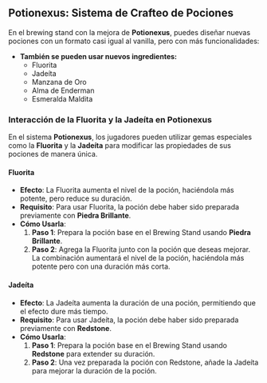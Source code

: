 ## Potionexus: Sistema de Crafteo de Pociones

En el brewing stand con la mejora de **Potionexus**, puedes diseñar nuevas pociones con un formato casi igual al vanilla, pero con más funcionalidades:

- **También se pueden usar nuevos ingredientes:**
  - Fluorita
  - Jadeíta
  - Manzana de Oro
  - Alma de Enderman
  - Esmeralda Maldita

### Interacción de la Fluorita y la Jadeíta en Potionexus

En el sistema **Potionexus**, los jugadores pueden utilizar gemas especiales como la **Fluorita** y la **Jadeíta** para modificar las propiedades de sus pociones de manera única.

#### **Fluorita**
- **Efecto**: La Fluorita aumenta el nivel de la poción, haciéndola más potente, pero reduce su duración.
- **Requisito**: Para usar Fluorita, la poción debe haber sido preparada previamente con **Piedra Brillante**.
- **Cómo Usarla**:
  1. **Paso 1**: Prepara la poción base en el Brewing Stand usando **Piedra Brillante**.
  2. **Paso 2**: Agrega la Fluorita junto con la poción que deseas mejorar. La combinación aumentará el nivel de la poción, haciéndola más potente pero con una duración más corta.

#### **Jadeíta**
- **Efecto**: La Jadeíta aumenta la duración de una poción, permitiendo que el efecto dure más tiempo.
- **Requisito**: Para usar Jadeíta, la poción debe haber sido preparada previamente con **Redstone**.
- **Cómo Usarla**:
  1. **Paso 1**: Prepara la poción base en el Brewing Stand usando **Redstone** para extender su duración.
  2. **Paso 2**: Una vez preparada la poción con Redstone, añade la Jadeíta para mejorar la duración de la poción.
